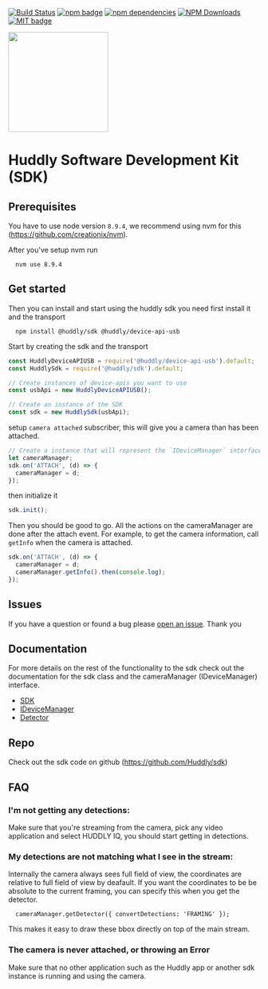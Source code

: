 <p>
  <a href="https://travis-ci.com/Huddly/sdk"><img src="https://travis-ci.com/Huddly/sdk.svg?branch=master" alt="Build Status"></a>
  <a href="https://www.npmjs.com/package/@huddly/sdk"><img src="https://badge.fury.io/js/%40huddly%2Fsdk.svg" alt="npm badge"></a>
  <a href="https://img.shields.io/david/Huddly/sdk"><img src="https://img.shields.io/david/Huddly/sdk.svg" alt="npm dependencies"></a>
  <!-- <a href="https://img.shields.io/david/dev/Huddly/sdk"><img src="https://img.shields.io/david/dev/Huddly/sdk.svg" alt="npm devDependencies"></a> -->
  <a href="https://npmcharts.com/compare/@huddly/sdk?minimal=true"><img src="https://img.shields.io/npm/dm/@huddly/sdk.svg?style=flat" alt="NPM Downloads"></a>
  <a href="https://opensource.org/licenses/MIT"><img src="https://img.shields.io/badge/license-MIT-brightgreen.svg" alt="MIT badge"></a>
</p>

<img class="huddly-logo" width="200px" height="auto" src="http://developer.huddly.com/assets/imgs/huddly.png" />

# Huddly Software Development Kit (SDK)

## Prerequisites
You have to use node version ```8.9.4```, we recommend using nvm for this (https://github.com/creationix/nvm).

After you've setup nvm run
```
  nvm use 8.9.4
```

## Get started
Then you can install and start using the huddly sdk you need first install it and the transport
```
  npm install @huddly/sdk @huddly/device-api-usb
```

Start by creating the sdk and the transport

```javascript
const HuddlyDeviceAPIUSB = require('@huddly/device-api-usb').default;
const HuddlySdk = require('@huddly/sdk').default;

// Create instances of device-apis you want to use
const usbApi = new HuddlyDeviceAPIUSB();

// Create an instance of the SDK
const sdk = new HuddlySdk(usbApi);
```

setup ```camera attached``` subscriber, this will give you a camera than has been attached.

```javascript
// Create a instance that will represent the `IDeviceManager` interface
let cameraManager;
sdk.on('ATTACH', (d) => {
  cameraManager = d;
});
```

then initialize it

```javascript
sdk.init();
```

Then you should be good to go. All the actions on the cameraManager are done after the attach event. For example, to get the camera information, call `getInfo` when the camera is attached.

```javascript
sdk.on('ATTACH', (d) => {
  cameraManager = d;
  cameraManager.getInfo().then(console.log);
});
```
## Issues
If you have a question or found a bug please [open an issue](https://github.com/Huddly/sdk/issues). Thank you


## Documentation
For more details on the rest of the functionality to the sdk check out the documentation for the sdk class and the cameraManager (IDeviceManager) interface.

 - [SDK](http://developer.huddly.com/classes/HuddlySdk.html)
 - [IDeviceManager](http://developer.huddly.com/interfaces/IDeviceManager.html)
 - [Detector](http://developer.huddly.com/interfaces/IDetector.html)

## Repo
Check out the sdk code on github (https://github.com/Huddly/sdk)

## FAQ
### I'm not getting any detections:
  Make sure that you're streaming from the camera, pick any video application and select HUDDLY IQ, you should start getting in detections.

### My detections are not matching what I see in the stream:
  Internally the camera always sees full field of view, the coordinates are relative to full field of view by deafault. If you want the coordinates to be be absolute to the current framing, you can specify this when you get the detector.
  ```
    cameraManager.getDetector({ convertDetections: 'FRAMING' });
  ```
  This makes it easy to draw these bbox directly on top of the main stream.

### The camera is never attached, or throwing an Error
  Make sure that no other application such as the Huddly app or another sdk instance is running and using the camera.
